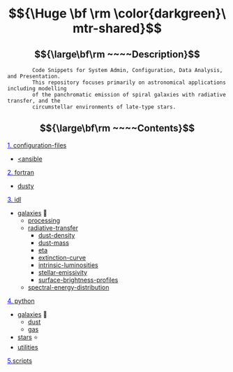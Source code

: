 # $${\Huge \bf \rm \color{darkgreen}\ mtr-shared}$$ 
## $${\large\bf\rm ~~~~Description}$$ 
            Code Snippets for System Admin, Configuration, Data Analysis, and Presentation. 
            This repository focuses primarily on astronomical applications including modelling
            of the panchromatic emission of spiral galaxies with radiative transfer, and the
            circumstellar environments of late-type stars.
## $${\large\bf\rm ~~~~Contents}$$ 
<a href="https://github.com/mtrushton/mtr-shared/tree/main/configuration-files"><font color="#0000ff"><u>1.</u></font> configuration-files</a>  
   - <a href="https://github.com/mtrushton/mtr-shared/tree/main/configuration-files/ansible"><ansible</a>
     
<a href="https://github.com/mtrushton/mtr-shared/tree/main/fortran"><font color="#0000ff"><u>2.</u></font> fortran</a>  
   -  <a href="https://github.com/mtrushton/mtr-shared/tree/main/fortran/dusty">dusty</a>  

<a href="https://github.com/mtrushton/mtr-shared/tree/main/idl"><font color="#0000ff"><u>3.</u></font> idl</a>  
   - <a href="https://github.com/mtrushton/mtr-shared/tree/main/idl/galaxies">galaxies</a> 🌌  
     - <a href="https://github.com/mtrushton/mtr-shared/tree/main/idl/galaxies/processing">processing</a>  
     - <a href="https://github.com/mtrushton/mtr-shared/tree/main/idl/galaxies/radiative-transfer">radiative-transfer</a>  
       - <a href="https://github.com/mtrushton/mtr-shared/tree/main/idl/galaxies/radiative-transfer/dust-density">dust-density</a>  
       - <a href="https://github.com/mtrushton/mtr-shared/tree/main/idl/galaxies/radiative-transfer/dust-mass">dust-mass</a>  
       - <a href="https://github.com/mtrushton/mtr-shared/tree/main/idl/galaxies/radiative-transfer/eta">eta</a>  
       - <a href="https://github.com/mtrushton/mtr-shared/tree/main/idl/galaxies/radiative-transfer/extinction-curve">extinction-curve</a>  
       - <a href="https://github.com/mtrushton/mtr-shared/tree/main/idl/galaxies/radiative-transfer/intrinsic-luminosities">intrinsic-luminosities</a>  
       - <a href="https://github.com/mtrushton/mtr-shared/tree/main/idl/galaxies/radiative-transfer/stellar-emissivity">stellar-emissivity</a>  
       - <a href="https://github.com/mtrushton/mtr-shared/tree/main/idl/galaxies/radiative-transfer/surface-brightness-profiles">surface-brightness-profiles</a>  
     - <a href="https://github.com/mtrushton/mtr-shared/tree/main/idl/galaxies/spectral-energy-distribution">spectral-energy-distribution</a>  

<a href="https://github.com/mtrushton/mtr-shared/tree/main/python"><font color="#0000ff"><u>4.</u></font> python</a>  
   - <a href="https://github.com/mtrushton/mtr-shared/tree/main/python/galaxies">galaxies</a> 🌌  
     - <a href="https://github.com/mtrushton/mtr-shared/tree/main/python/galaxies/dust">dust</a>  
     - <a href="https://github.com/mtrushton/mtr-shared/tree/main/python/galaxies/gas">gas</a>  
   - <a href="https://github.com/mtrushton/mtr-shared/tree/main/python/stars">stars</a> ⭐  
   - <a href="https://github.com/mtrushton/mtr-shared/tree/main/python/utilities">utilities</a>  

<a href="https://github.com/mtrushton/mtr-shared/tree/main/scripts"><font color="#0000ff"><u>5.</u></font>scripts</a>
